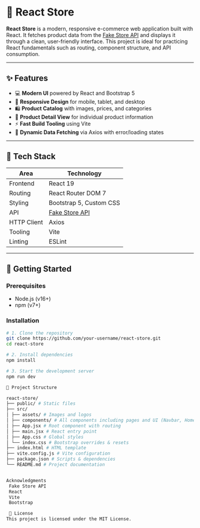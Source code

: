 # 🛒 React Store

**React Store** is a modern, responsive e-commerce web application built with React. It fetches product data from the [Fake Store API](https://fakestoreapi.com/) and displays it through a clean, user-friendly interface. This project is ideal for practicing React fundamentals such as routing, component structure, and API consumption.

---

## ✨ Features

- 💻 **Modern UI** powered by React and Bootstrap 5
- 📱 **Responsive Design** for mobile, tablet, and desktop
- 🛍️ **Product Catalog** with images, prices, and categories
- 📄 **Product Detail View** for individual product information
- ⚡ **Fast Build Tooling** using Vite
- 🔄 **Dynamic Data Fetching** via Axios with error/loading states

---

## 🧰 Tech Stack

| Area        | Technology                         |
|-------------|-------------------------------------|
| Frontend    | React 19                            |
| Routing     | React Router DOM 7                  |
| Styling     | Bootstrap 5, Custom CSS             |
| API         | [Fake Store API](https://fakestoreapi.com/) |
| HTTP Client | Axios                               |
| Tooling     | Vite                                |
| Linting     | ESLint                              |

---

## 🚀 Getting Started

### Prerequisites

- Node.js (v16+)
- npm (v7+)

### Installation

```bash
# 1. Clone the repository
git clone https://github.com/your-username/react-store.git
cd react-store

# 2. Install dependencies
npm install

# 3. Start the development server
npm run dev

📁 Project Structure

react-store/
├── public/ # Static files
├── src/
│ ├── assets/ # Images and logos
│ ├── components/ # All components including pages and UI (Navbar, Home, Products, ProductDetails)
│ ├── App.jsx # Root component with routing
│ ├── main.jsx # React entry point
│ ├── App.css # Global styles
│ └── index.css # Bootstrap overrides & resets
├── index.html # HTML template
├── vite.config.js # Vite configuration
├── package.json # Scripts & dependencies
└── README.md # Project documentation


Acknowledgments
 Fake Store API
 React
 Vite
 Bootstrap

 📄 License
This project is licensed under the MIT License.





